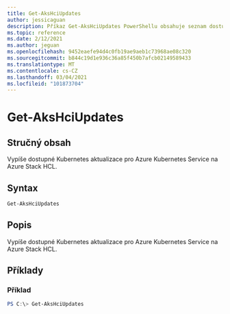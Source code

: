 ```yaml
---
title: Get-AksHciUpdates
author: jessicaguan
description: Příkaz Get-AksHciUpdates PowerShellu obsahuje seznam dostupných aktualizací Kubernetes pro AKS v rozhraní HCI Azure Stack HCL.
ms.topic: reference
ms.date: 2/12/2021
ms.author: jeguan
ms.openlocfilehash: 9452eaefe94d4c0fb19ae9aeb1c73968ae08c320
ms.sourcegitcommit: b844c19d1e936c36a85f450b7afcb02149589433
ms.translationtype: MT
ms.contentlocale: cs-CZ
ms.lasthandoff: 03/04/2021
ms.locfileid: "101873704"
---
```

# <a name="get-akshciupdates"></a>Get-AksHciUpdates

## <a name="synopsis"></a>Stručný obsah
Vypíše dostupné Kubernetes aktualizace pro Azure Kubernetes Service na Azure Stack HCL.

## <a name="syntax"></a>Syntax

```powershell
Get-AksHciUpdates
```

## <a name="description"></a>Popis
Vypíše dostupné Kubernetes aktualizace pro Azure Kubernetes Service na Azure Stack HCL.

## <a name="examples"></a>Příklady

### <a name="example"></a>Příklad
```powershell
PS C:\> Get-AksHciUpdates
```
